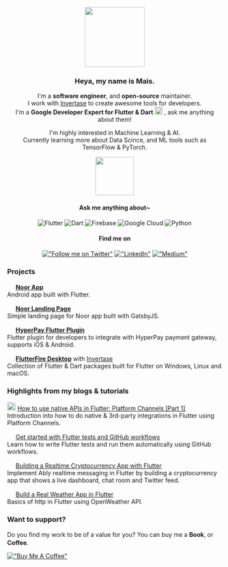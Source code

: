<div align="center">
  <img src="https://user-images.githubusercontent.com/41123719/164349573-0fdfef29-1ff9-4978-b43f-a2774a0282cd.gif" width="140" /> 

  ### Heya, my name is Mais.
  I'm a **software engineer**, and **open-source** maintainer.
  <br />I work with [Invertase](https://github.com/invertase) to create awesome tools for developers.
  <br />I'm a **Google Developer Expert for Flutter & Dart** <img src="https://user-images.githubusercontent.com/41123719/164335488-1eff3a46-e648-43a3-9e3f-7bed66090ae4.gif" height="18" /> , ask me anything about them!
  
  I'm highly interested in Machine Learning & AI. <br/> Currently learning more about Data Scince, and ML tools such as TensorFlow & PyTorch.
  
  <img src="https://user-images.githubusercontent.com/41123719/164349478-6e995114-fcd0-4bba-87ac-52eb1f791ab7.gif" width="90" /> 
  
  #### Ask me anything about~
  ![Flutter](https://img.shields.io/badge/Flutter-%2302569B.svg?style=flat&logo=Flutter&logoColor=white)
  ![Dart](https://img.shields.io/badge/dart-%230175C2.svg?style=flat&logo=dart&logoColor=white)
  ![Firebase](https://img.shields.io/badge/firebase-%23039BE5.svg?style=flat&logo=firebase)
  ![Google Cloud](https://img.shields.io/badge/GoogleCloud-%234285F4.svg?style=flat&logo=google-cloud&logoColor=white)
  ![Python](https://img.shields.io/badge/python-3670A0?flat&logo=python&logoColor=white)
  
  #### Find me on
  [!["Follow me on Twitter"](https://img.shields.io/twitter/follow/pr_Mais?label=Follow%20me)](https://twitter.com/pr_Mais)
  [!["LinkedIn"](https://img.shields.io/badge/LinkedIn-blue?style=flat&logo=linkedin&labelColor=blue)](https://www.linkedin.com/in/maisalheraki/)
  [!["Medium"](https://img.shields.io/badge/Medium-12100E?style=flat&logo=medium&logoColor=white)](https://medium.com/@pr_mais)
  

<div />
<div align="start">
  
  ### Projects
  
  <img src="https://user-images.githubusercontent.com/41123719/164336824-8d8d39c2-2d5b-4ba4-8eff-a56a7e6ff242.gif" height="16" /> [**Noor App**](pr-Mais/noor) <br />Android app built with Flutter.
  
  <img src="https://user-images.githubusercontent.com/41123719/164336824-8d8d39c2-2d5b-4ba4-8eff-a56a7e6ff242.gif" height="16" /> [**Noor Landing Page**](https://noorathkar.com) <br />Simple landing page for Noor app built with GatsbyJS.
  
  <img src="https://user-images.githubusercontent.com/41123719/164336824-8d8d39c2-2d5b-4ba4-8eff-a56a7e6ff242.gif" height="16" /> [**HyperPay Flutter Plugin**](https://github.com/nyartech/hyperpay)<br />Flutter plugin for developers to integrate with HyperPay payment gateway, supports iOS & Android.
  
  <img src="https://user-images.githubusercontent.com/41123719/164336824-8d8d39c2-2d5b-4ba4-8eff-a56a7e6ff242.gif" height="16" /> [**FlutterFire Desktop**](https://github.com/invertase/flutterfire_desktop) with [Invertase](https://github.com/invertase)<br />Collection of Flutter & Dart packages built for Flutter on Windows, Linux and macOS.
  
  ### Highlights from my blogs & tutorials
  
   <img src="https://user-images.githubusercontent.com/41123719/164350495-8057f8cb-0ef7-43e4-85f4-eb534327d589.gif" height="20" /> [How to use native APIs in Flutter: Platform Channels [Part 1]](https://invertase.io/blog/flutter-native-apis-pt1)<br /> Introduction into how to do native & 3rd-party integrations in Flutter using Platform Channels.<br />

  <img src="https://user-images.githubusercontent.com/41123719/164350495-8057f8cb-0ef7-43e4-85f4-eb534327d589.gif" height="16" /> [Get started with Flutter tests and GitHub workflows](https://invertase.io/blog/flutter-test-github-workflow)<br /> Learn how to write Flutter tests and run them automatically using GitHub workflows.
  
   <img src="https://user-images.githubusercontent.com/41123719/164350495-8057f8cb-0ef7-43e4-85f4-eb534327d589.gif" height="16" /> [Building a Realtime Cryptocurrency App with Flutter](https://ably.com/tutorials/realtime-cryptocurrency-app-flutter)<br />Implement Ably realtime messaging in Flutter by building a cryptocurrency app that shows a live dashboard, chat room and Twitter feed.<br />
  
  <img src="https://user-images.githubusercontent.com/41123719/164350495-8057f8cb-0ef7-43e4-85f4-eb534327d589.gif" height="16" /> [Build a Real Weather App in Flutter](https://fairybits.com/blog/flutter-weather-app-en/)<br />Basics of http in Flutter using OpenWeather API.<br />
  
### Want to support?
 
Do you find my work to be of a value for you?
You can buy me a **Book**, or **Coffee**. <img src="https://user-images.githubusercontent.com/41123719/164337945-b6ff1464-a6e2-4751-8df8-4169cdb039bd.gif" height="16" />

[!["Buy Me A Coffee"](https://www.buymeacoffee.com/assets/img/custom_images/orange_img.png)](https://www.buymeacoffee.com/prmais)
  
<div />
